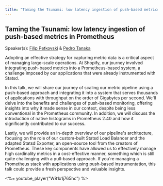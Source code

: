 ```yaml
---
title: "Taming the Tsunami: low latency ingestion of push-based metrics in Prometheus"
---
```


## Taming the Tsunami: low latency ingestion of push-based metrics in Prometheus

Speaker(s): [Filip Petkovski](../../speakers/filip-petkovski) & [Pedro Tanaka](../../speakers/pedro-tanaka)

Adopting an effective strategy for capturing metric data is a critical aspect of managing large-scale operations. At Shopify, our journey involved integrating push-based metrics into a Prometheus-based system, a challenge imposed by our applications that were already instrumented with Statsd.

In this talk, we will share our journey of scaling our metric pipeline using a push-based approach and integrating it into a system that serves thousands of applications with throughput on the order of Gigabytes per second. We'll delve into the benefits and challenges of push-based monitoring, offering insights into why it made sense in our context, despite being less conventional in the Prometheus community. In addition, we will discuss the introduction of native histograms in Prometheus 2.40 and how it significantly contributed to our success.

Lastly, we will provide an in-depth overview of our pipeline's architecture, focusing on the role of our custom-built Statsd Load Balancer and the adapted Statsd Exporter, an open-source tool from the creators of Prometheus. These key components have allowed us to effectively manage high cardinality metrics in a cost-effective manner, something which is still quite challenging with a pull-based approach. If you're managing a Prometheus stack with applications using push-based instrumentation, this talk could provide a fresh perspective and valuable insights.

<%= youtube_player("W81x1j765hc") %>